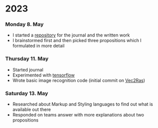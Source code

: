 
# 2023
### Monday 8. May
- I started a [repository](https://github.com/lrshsl/matura-doc/new/main) for the journal and the written work
- I brainstormed first and then picked three propositions which I formulated in more detail

### Thursday 11. May
- Started journal
- Experimented with [tensorflow](https://www.tensorflow.org/)
- Wrote basic image recognition code (initial commit on [Vec2Ras](https://github.com/lrshsl/Vec2Ras))

### Saturday 13. May
- Researched about Markup and Styling languages to find out what is available out there
- Responded on teams answer with more explanations about two propositions

